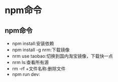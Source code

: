 # npm命令
## npm命令
- npm install:安装依赖
- npm install -g nrm:下载镜像
- nrm use taobao:切换到国内淘宝镜像，下载快一点
- nrm ls:查看所有源
- rm -rf +文件名称:删除文件
- npm run dev: